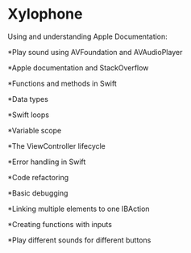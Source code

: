 # Xylophone

Using and understanding Apple Documentation:

*Play sound using AVFoundation and AVAudioPlayer

*Apple documentation and StackOverflow

*Functions and methods in Swift

*Data types

*Swift loops

*Variable scope

*The ViewController lifecycle

*Error handling in Swift

*Code refactoring

*Basic debugging

*Linking multiple elements to one IBAction

*Creating functions with inputs

*Play different sounds for different buttons
